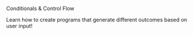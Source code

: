 Conditionals & Control Flow

Learn how to create programs that generate different outcomes based on user input!
